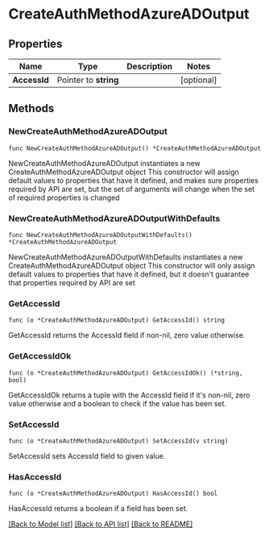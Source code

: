 # CreateAuthMethodAzureADOutput

## Properties

Name | Type | Description | Notes
------------ | ------------- | ------------- | -------------
**AccessId** | Pointer to **string** |  | [optional] 

## Methods

### NewCreateAuthMethodAzureADOutput

`func NewCreateAuthMethodAzureADOutput() *CreateAuthMethodAzureADOutput`

NewCreateAuthMethodAzureADOutput instantiates a new CreateAuthMethodAzureADOutput object
This constructor will assign default values to properties that have it defined,
and makes sure properties required by API are set, but the set of arguments
will change when the set of required properties is changed

### NewCreateAuthMethodAzureADOutputWithDefaults

`func NewCreateAuthMethodAzureADOutputWithDefaults() *CreateAuthMethodAzureADOutput`

NewCreateAuthMethodAzureADOutputWithDefaults instantiates a new CreateAuthMethodAzureADOutput object
This constructor will only assign default values to properties that have it defined,
but it doesn't guarantee that properties required by API are set

### GetAccessId

`func (o *CreateAuthMethodAzureADOutput) GetAccessId() string`

GetAccessId returns the AccessId field if non-nil, zero value otherwise.

### GetAccessIdOk

`func (o *CreateAuthMethodAzureADOutput) GetAccessIdOk() (*string, bool)`

GetAccessIdOk returns a tuple with the AccessId field if it's non-nil, zero value otherwise
and a boolean to check if the value has been set.

### SetAccessId

`func (o *CreateAuthMethodAzureADOutput) SetAccessId(v string)`

SetAccessId sets AccessId field to given value.

### HasAccessId

`func (o *CreateAuthMethodAzureADOutput) HasAccessId() bool`

HasAccessId returns a boolean if a field has been set.


[[Back to Model list]](../README.md#documentation-for-models) [[Back to API list]](../README.md#documentation-for-api-endpoints) [[Back to README]](../README.md)


